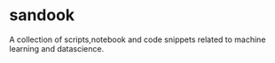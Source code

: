 # sandook
A collection of scripts,notebook and code snippets related to  machine learning and datascience.
